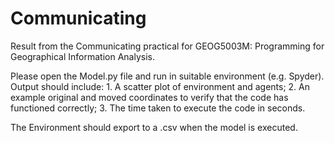 # Communicating

Result from the Communicating practical for GEOG5003M: Programming for Geographical Information Analysis.

Please open the Model.py file and run in suitable environment (e.g. Spyder). Output should include: 1. A scatter plot of environment and agents; 2. An example original and moved coordinates to verify that the code has functioned correctly; 3. The time taken to execute the code in seconds.

The Environment should export to a .csv when the model is executed.
